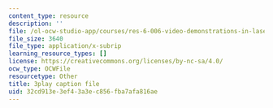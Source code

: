 ```yaml
---
content_type: resource
description: ''
file: /ol-ocw-studio-app/courses/res-6-006-video-demonstrations-in-lasers-and-optics-spring-2008/32cd913e3ef43a3ec856fba7afa816ae_9pD-NW8rsdI.srt
file_size: 3640
file_type: application/x-subrip
learning_resource_types: []
license: https://creativecommons.org/licenses/by-nc-sa/4.0/
ocw_type: OCWFile
resourcetype: Other
title: 3play caption file
uid: 32cd913e-3ef4-3a3e-c856-fba7afa816ae
---
```

